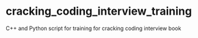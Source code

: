 # cracking_coding_interview_training
C++ and Python script for training for cracking coding interview book
